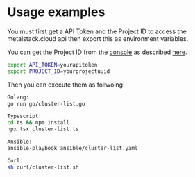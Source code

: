 # Usage examples

You must first get a API Token and the Project ID to access the metalstack.cloud api then export this as environment variables.

You can get the Project ID from the [console](https://console.metalstack.cloud) as described [here](https://metalstack.cloud/en/documentation/DeveloperGuide/go-api-client).

```bash
export API_TOKEN=yourapitoken
export PROJECT_ID=yourprojectuuid
```

Then you can execute them as follwoing:

```bash
Golang:
go run go/cluster-list.go

Typescript:
cd ts && npm install
npx tsx cluster-list.ts

Ansible:
ansible-playbook ansible/cluster-list.yaml

Curl:
sh curl/cluster-list.sh
```
